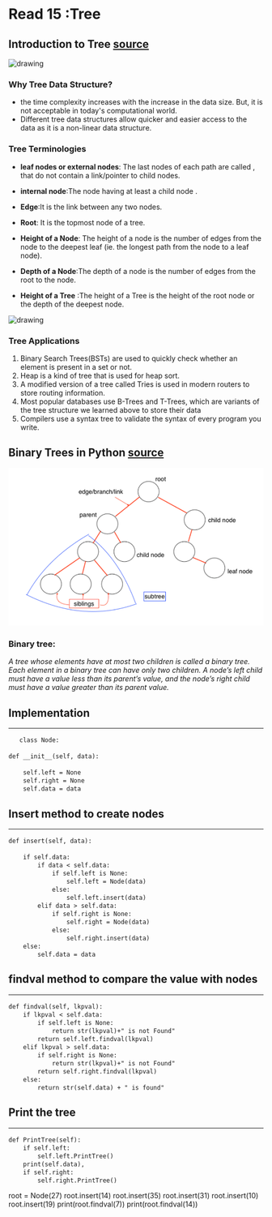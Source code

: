 # Read 15 :Tree

## Introduction to Tree [source](https://www.programiz.com/dsa/trees)

   <img src="https://cdn.programiz.com/sites/tutorial2program/files/tree_0.png" alt="drawing" style="width:200px;"/>

### Why Tree Data Structure?
* the time complexity increases with the increase in the data size. But, it is not acceptable in today's computational world.
* Different tree data structures allow quicker and easier access to the data as it is a non-linear data structure.

### Tree Terminologies
* **leaf nodes or external nodes**: The last nodes of each path are called , that do not contain a link/pointer to child nodes.

* **internal node**:The node having at least a child node .
* **Edge**:It is the link between any two nodes.
* **Root**: It is the topmost node of a tree.

* **Height of a Node**: The height of a node is the number of edges from the node to the deepest leaf (ie. the longest path from the node to a leaf node).
* **Depth of a Node**:The depth of a node is the number of edges from the root to the node.

* **Height of a Tree** :The height of a Tree is the height of the root node or the depth of the deepest node.
<img src="https://cdn.programiz.com/sites/tutorial2program/files/height-depth_1.png" alt="drawing" style="width:300px;"/>


### Tree Applications
1. Binary Search Trees(BSTs) are used to quickly check whether an element is present in a set or not.
2. Heap is a kind of tree that is used for heap sort.
3. A modified version of a tree called Tries is used in modern routers to store routing information.
4. Most popular databases use B-Trees and T-Trees, which are variants of the tree structure we learned above to store their data
5. Compilers use a syntax tree to validate the syntax of every program you write.


## Binary Trees in Python [source](https://www.educative.io/answers/binary-trees-in-python)

<img src="./img1.PNG" alt="drawing" style="width:700px;"/>

### Binary tree:
*A tree whose elements have at most two children is called a binary tree. Each element in a binary tree can have only two children. A node’s left child must have a value less than its parent’s value, and the node’s right child must have a value greater than its parent value.*


## Implementation
-------------
       
       class Node:

    def __init__(self, data):

        self.left = None
        self.right = None
        self.data = data

## Insert method to create nodes
------------
    def insert(self, data):

        if self.data:
            if data < self.data:
                if self.left is None:
                    self.left = Node(data)
                else:
                    self.left.insert(data)
            elif data > self.data:
                if self.right is None:
                    self.right = Node(data)
                else:
                    self.right.insert(data)
        else:
            self.data = data
## findval method to compare the value with nodes
-------------

    def findval(self, lkpval):
        if lkpval < self.data:
            if self.left is None:
                return str(lkpval)+" is not Found"
            return self.left.findval(lkpval)
        elif lkpval > self.data:
            if self.right is None:
                return str(lkpval)+" is not Found"
            return self.right.findval(lkpval)
        else:
            return str(self.data) + " is found"
## Print the tree
-------------

    def PrintTree(self):
        if self.left:
            self.left.PrintTree()
        print(self.data),
        if self.right:
            self.right.PrintTree()

root = Node(27)
root.insert(14)
root.insert(35)
root.insert(31)
root.insert(10)
root.insert(19)
print(root.findval(7))
print(root.findval(14))